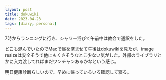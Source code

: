 ```yaml
---
layout: post
title: dokuwiki
date: 2023-04-23
tags: [diary, personal]
---
```

7時からランニングに行き、シャワー浴びて午前中は教会で通訳をした。

どこも混んでいたのでMacで昼を済ませて午後はdokuwikiを見たが、image resizeは安全そうで他にもくさそうなとこ少ない気がした。外部のライブラリとかに入力渡してればまだワンチャンあるかなという感じ。

明日健康診断らしいので、早めに帰っていろいろ確認して寝る。